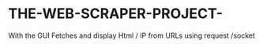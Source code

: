 # THE-WEB-SCRAPER-PROJECT-
With the GUI Fetches and display Html / IP from URLs using request /socket 
